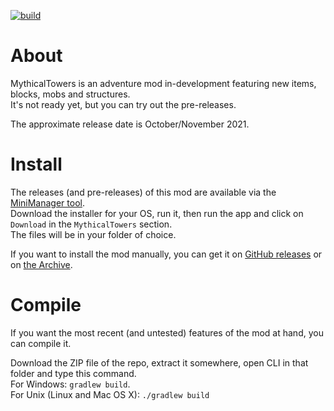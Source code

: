 [![build](https://github.com/RedGrapefruit09/MythicalTowers/actions/workflows/build.yml/badge.svg)](https://github.com/RedGrapefruit09/MythicalTowers/actions/workflows/build.yml)

# About

MythicalTowers is an adventure mod in-development featuring new items, blocks, mobs and structures.\
It's not ready yet, but you can try out the pre-releases.

The approximate release date is October/November 2021.

# Install

The releases (and pre-releases) of this mod are available via the [MiniManager tool](https://github.com/RedGrapefruit09/MiniManager).\
Download the installer for your OS, run it, then run the app and click on `Download` in the `MythicalTowers` section.\
The files will be in your folder of choice.

If you want to install the mod manually, you can get it on [GitHub releases](https://github.com/RedGrapefruit09/MythicalTowers/releases) or
on [the Archive](https://github.com/RedGrapefruit09/Archive).

# Compile

If you want the most recent (and untested) features of the mod at hand, you can compile it.

Download the ZIP file of the repo, extract it somewhere, open CLI in that folder and type this command.\
For Windows: `gradlew build`.\
For Unix (Linux and Mac OS X): `./gradlew build`
